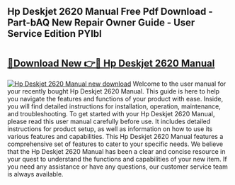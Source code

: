 ## Hp Deskjet 2620 Manual Free Pdf Download - Part-bAQ New Repair Owner Guide - User Service Edition PYIbl

# <h2><a href="http://cf28051.oget.top/?id=Hp+Deskjet+2620+Manual">🔗Download New 👉🔴 Hp Deskjet 2620 Manual</a></h2>

[![Hp Deskjet 2620 Manual new download](https://i.imgur.com/5g1atiW.png)](http://cf28051.oget.top/?id=Hp+Deskjet+2620+Manual)
Welcome to the user manual for your recently bought Hp Deskjet 2620 Manual. This guide is here to help you navigate the features and functions of your product with ease. Inside, you will find detailed instructions for installation, operation, maintenance, and troubleshooting. To get started with your Hp Deskjet 2620 Manual, please read this user manual carefully before use. It includes detailed instructions for product setup, as well as information on how to use its various features and capabilities. This Hp Deskjet 2620 Manual features a comprehensive set of features to cater to your specific needs. We believe that the Hp Deskjet 2620 Manual has been a clear and concise resource in your quest to understand the functions and capabilities of your new item. If you need any assistance or have any questions, our customer service team is always available.
